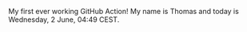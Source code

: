 My first ever working GitHub Action!
My name is Thomas and today is Wednesday, 2 June, 04:49 CEST. 
